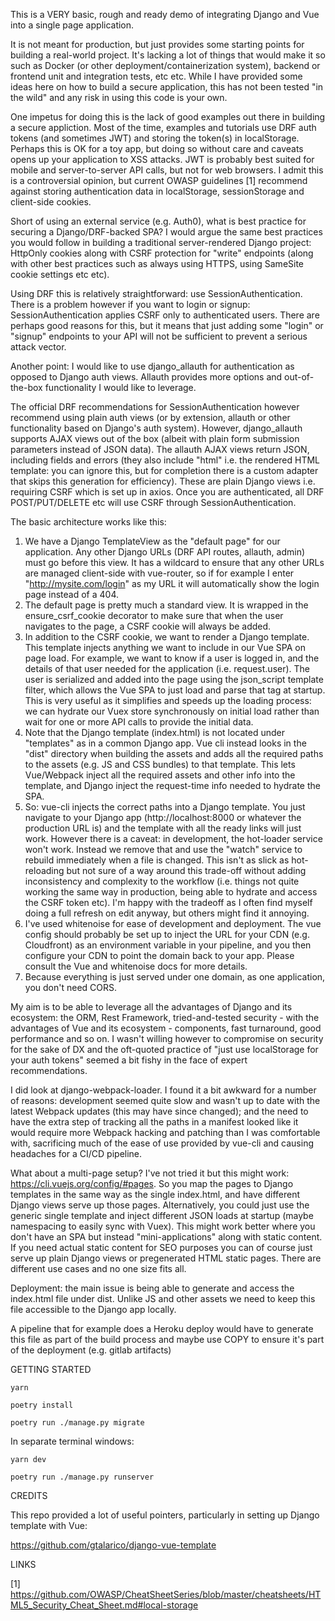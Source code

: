 This is a VERY basic, rough and ready demo of integrating Django and Vue into a single page application.

It is not meant for production, but just provides some starting points for building a real-world project. It's lacking a lot of things that would make it so such as Docker (or other deployment/containerization system), backend or frontend unit and integration tests, etc etc. While I have provided some ideas here on how to build a secure application, this has not been tested "in the wild" and any risk in using this code is your own.

One impetus for doing this is the lack of good examples out there in building a secure appliction. Most of the time, examples and tutorials use DRF auth tokens (and sometimes JWT) and storing the token(s) in localStorage. Perhaps this is OK for a toy app, but doing so without care and caveats opens up your application to XSS attacks. JWT is probably best suited for mobile and server-to-server API calls, but not for web browsers. I admit this is a controversial opinion, but current OWASP guidelines [1] recommend against storing authentication data in localStorage, sessionStorage and client-side cookies.

Short of using an external service (e.g. Auth0), what is best practice for securing a Django/DRF-backed SPA? I would argue the same best practices you would follow in building a traditional server-rendered Django project: HttpOnly cookies along with CSRF protection for "write" endpoints (along with other best practices such as always using HTTPS, using SameSite cookie settings etc etc).

Using DRF this is relatively straightforward: use SessionAuthentication. There is a problem however if you want to login or signup: SessionAuthentication applies CSRF only to authenticated users. There are perhaps good reasons for this, but it means that just adding some "login" or "signup" endpoints to your API will not be sufficient to prevent a serious attack vector.

Another point: I would like to use django_allauth for authentication as opposed to Django auth views. Allauth provides more options and out-of-the-box functionality I would like to leverage.

The official DRF recommendations for SessionAuthentication however recommend using plain auth views (or by extension, allauth or other functionality based on Django's auth system). However, django_allauth supports AJAX views out of the box (albeit with plain form submission parameters instead of JSON data). The allauth AJAX views return JSON, including fields and errors (they also include "html" i.e. the rendered HTML template: you can ignore this, but for completion there is a custom adapter that skips this generation for efficiency). These are plain Django views i.e. requiring CSRF which is set up in axios. Once you are authenticated, all DRF POST/PUT/DELETE etc will use CSRF through SessionAuthentication.

The basic architecture works like this:

1. We have a Django TemplateView as the "default page" for our application. Any other Django URLs (DRF API routes, allauth, admin) must go before this view.  It has a wildcard to ensure that any other URLs are managed client-side with vue-router, so if for example I enter "http://mysite.com/login" as my URL it will automatically show the login page instead of a 404.
2. The default page is pretty much a standard view. It is wrapped in the ensure_csrf_cookie decorator to make sure that when the user navigates to the page, a CSRF cookie will always be added.
3. In addition to the CSRF cookie, we want to render a Django template. This template injects anything we want to include in our Vue SPA on page load. For example, we want to know if a user is logged in, and the details of that user needed for the application (i.e. request.user). The user is serialized and added into the page using the json_script template filter, which allows the Vue SPA to just load and parse that tag at startup. This is very useful as it simplifies and speeds up the loading process: we can hydrate our Vuex store synchronously on initial load rather than wait for one or more API calls to provide the initial data.
4. Note that the Django template (index.html) is not located under "templates" as in a common Django app. Vue cli instead looks in the "dist" directory when building the assets and adds all the required paths to the assets (e.g. JS and CSS bundles) to that template. This lets Vue/Webpack inject all the required assets and other info into the template, and Django inject the request-time info needed to hydrate the SPA.
5. So: vue-cli injects the correct paths into a Django template. You just navigate to your Django app (http://localhost:8000 or whatever the production URL is) and the template with all the ready links will just work. However there is a caveat: in development, the hot-loader service won't work. Instead we remove that and use the "watch"
service to rebuild immediately when a file is changed. This isn't as slick as hot-reloading but not sure of a way around this trade-off without adding inconsistency and complexity to the workflow (i.e. things not quite working the same way in production, being able to hydrate and access the CSRF token etc). I'm happy with the tradeoff as I often find myself doing a full refresh on edit anyway, but others might find it annoying.
6. I've used whitenoise for ease of development and deployment. The vue config should probably be set up to inject the URL for your CDN (e.g. Cloudfront) as an environment variable in your pipeline, and you then configure your CDN to point the domain back to your app. Please consult the Vue and whitenoise docs for more details.
7. Because everything is just served under one domain, as one application, you don't need CORS.

My aim is to be able to leverage all the advantages of Django and its ecosystem: the ORM, Rest Framework, tried-and-tested security - with the advantages of Vue and its ecosystem - components, fast turnaround, good performance and so on. I wasn't willing however to compromise on security for the sake of DX and the oft-quoted practice of "just use localStorage for your auth tokens" seemed a bit fishy in the face of expert recommendations.

I did look at django-webpack-loader. I found it a bit awkward for a number of reasons: development seemed quite slow and wasn't up to date with the latest Webpack updates (this may have since changed); and the need to have the extra step of tracking all the paths in a manifest looked like it would require more Webpack hacking and patching than I was comfortable with, sacrificing much of the ease of use provided by vue-cli and causing headaches for a CI/CD pipeline.

What about a multi-page setup? I've not tried it but this might work: https://cli.vuejs.org/config/#pages. So you map the pages to Django templates in the same way as the single index.html, and have different Django views serve up those pages. Alternatively, you could just use the generic single template and inject different JSON loads at startup (maybe namespacing to easily sync with Vuex). This might work better where you don't have an SPA but instead "mini-applications" along with static content. If you need actual static content for SEO purposes you can of course just serve up plain Django views or pregenerated HTML static pages. There are different use cases and no one size fits all.

Deployment: the main issue is being able to generate and access the index.html file under dist. Unlike JS and other assets we need to keep this file accessible to the Django app locally.

A pipeline that for example does a Heroku deploy would have to generate this file as part of the build process and maybe use COPY to ensure it's part of the deployment (e.g. gitlab artifacts)



GETTING STARTED

`
yarn
`

`
poetry install
`

`
poetry run ./manage.py migrate
`

In separate terminal windows:

`
yarn dev
`

`
poetry run ./manage.py runserver
`

CREDITS

This repo provided a lot of useful pointers, particularly in setting up Django template with Vue:

https://github.com/gtalarico/django-vue-template


LINKS

[1] https://github.com/OWASP/CheatSheetSeries/blob/master/cheatsheets/HTML5_Security_Cheat_Sheet.md#local-storage
